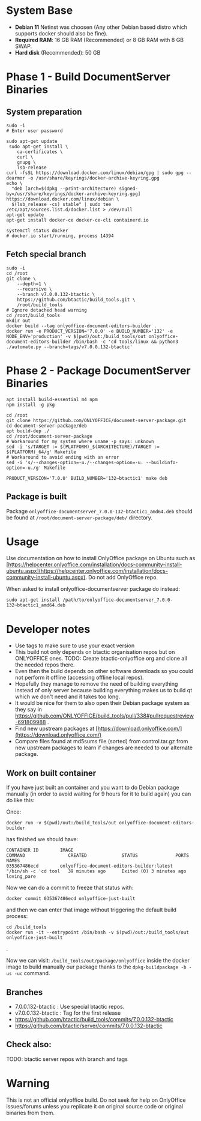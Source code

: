 # System Base

- **Debian 11** Netinst was choosen (Any other Debian based distro which supports docker should also be fine).
- **Required RAM**: 16 GB RAM (Recommended) or 8 GB RAM with 8 GB SWAP.
- **Hard disk** (Recommended): 50 GB

# Phase 1 - Build DocumentServer Binaries

## System preparation

```
sudo -i
# Enter user password

sudo apt-get update
 sudo apt-get install \
    ca-certificates \
    curl \
    gnupg \
    lsb-release
curl -fsSL https://download.docker.com/linux/debian/gpg | sudo gpg --dearmor -o /usr/share/keyrings/docker-archive-keyring.gpg
echo \
  "deb [arch=$(dpkg --print-architecture) signed-by=/usr/share/keyrings/docker-archive-keyring.gpg] https://download.docker.com/linux/debian \
  $(lsb_release -cs) stable" | sudo tee /etc/apt/sources.list.d/docker.list > /dev/null
apt-get update
apt-get install docker-ce docker-ce-cli containerd.io

systemctl status docker
# docker.io start/running, process 14394
```


## Fetch special branch

```
sudo -i
cd /root
git clone \
    --depth=1 \
    --recursive \
    --branch v7.0.0.132-btactic \
    https://github.com/btactic/build_tools.git \
    /root/build_tools
# Ignore detached head warning
cd /root/build_tools
mkdir out
docker build --tag onlyoffice-document-editors-builder .
docker run -e PRODUCT_VERSION='7.0.0' -e BUILD_NUMBER='132' -e NODE_ENV='production' -v $(pwd)/out:/build_tools/out onlyoffice-document-editors-builder /bin/bash -c 'cd tools/linux && python3 ./automate.py --branch=tags/v7.0.0.132-btactic'
```

# Phase 2 - Package DocumentServer Binaries


```
apt install build-essential m4 npm
npm install -g pkg

cd /root
git clone https://github.com/ONLYOFFICE/document-server-package.git
cd document-server-package/deb
apt build-dep ./
cd /root/document-server-package
# Workaround for my system where uname -p says: unknown
sed -i 's/TARGET := $(PLATFORM)_$(ARCHITECTURE)/TARGET := $(PLATFORM)_64/g' Makefile
# Workaround to avoid ending with an error
sed -i 's/--changes-option=-u./--changes-option=-u. --buildinfo-option=-u./g' Makefile

PRODUCT_VERSION='7.0.0' BUILD_NUMBER='132~btactic1' make deb
```

## Package is built

Package `onlyoffice-documentserver_7.0.0-132~btactic1_amd64.deb` should be found at `/root/document-server-package/deb/` directory.

# Usage

Use documentation on how to install OnlyOffice package on Ubuntu such as [https://helpcenter.onlyoffice.com/installation/docs-community-install-ubuntu.aspx](https://helpcenter.onlyoffice.com/installation/docs-community-install-ubuntu.aspx). Do not add OnlyOffice repo.

When asked to install onlyoffice-documentserver package do instead:

```
sudo apt-get install /path/to/onlyoffice-documentserver_7.0.0-132~btactic1_amd64.deb
```

# Developer notes

- Use tags to make sure to use your exact version
- This build not only depends on btactic organisation repos but on ONLYOFFICE ones. TODO: Create btactic-onlyoffice org and clone all the needed repos there.
- Even then the build depends on other software downloads so you could not perform it offline (accessing offline local repos).
- Hopefully they manage to remove the need of building everything instead of only server because building everything makes us to build qt which we don't need and it takes too long.
- It would be nice for them to also open their Debian package system as they say in https://github.com/ONLYOFFICE/build_tools/pull/338#pullrequestreview-691809988 .
- Find new upstream packages at [https://download.onlyoffice.com/](https://download.onlyoffice.com/)
- Compare files found at md5sums file (sorted) from control.tar.gz from new upstream packages to learn if changes are needed to our alternate package.

## Work on built container

If you have just built an container and you want to do Debian package manually (in order to avoid waiting for 9 hours for it to build again) you can do like this:

Once:
```
docker run -v $(pwd)/out:/build_tools/out onlyoffice-document-editors-builder
```
has finished we should have:

```
CONTAINER ID        IMAGE                                        COMMAND                CREATED             STATUS              PORTS               NAMES
035367486ecd        onlyoffice-document-editors-builder:latest   "/bin/sh -c 'cd tool   39 minutes ago      Exited (0) 3 minutes ago                           loving_pare
```

Now we can do a commit to freeze that status with:
```
docker commit 035367486ecd onlyoffice-just-built
```

and then we can enter that image without triggering the default build process:


```
cd /build_tools
docker run -it --entrypoint /bin/bash -v $(pwd)/out:/build_tools/out onlyoffice-just-built
```
.

Now we can visit: `/build_tools/out/package/onlyoffice` inside the docker image to build manually our package thanks to the `dpkg-buildpackage -b -us -uc` command.


## Branches

- 7.0.0.132-btactic : Use special btactic repos.
- v7.0.0.132-btactic : Tag for the first release
- https://github.com/btactic/build_tools/commits/7.0.0.132-btactic
- https://github.com/btactic/server/commits/7.0.0.132-btactic

## Check also:

TODO: btactic server repos with branch and tags


# Warning

This is not an official onlyoffice build. Do not seek for help on OnlyOffice issues/forums unless you replicate it on original source code or original binaries from them.